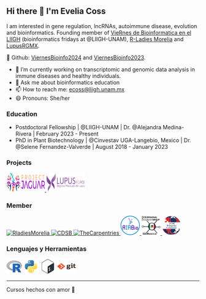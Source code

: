 ## Hi there 👋 I'm Evelia Coss

I am interested in gene regulation, lncRNAs, autoimmune disease, evolution and bioinformatics. Founding member of [VieRnes de Bioinformatica en el LIIGH](https://viernesbioinformatica.github.io/) (bioinformatics fridays at @LIIGH-UNAM), [R-Ladies Morelia](https://r-ladies-morelia.github.io/) and [LupusRGMX](https://lupusrgmx.liigh.unam.mx/quienes-somos.html).

🌟 Github: [ViernesBioinfo2024](https://github.com/EveliaCoss/ViernesBioinfo2024) and [ViernesBioinfo2023](https://github.com/EveliaCoss/ViernesBioinfo2023).

- 🔭 I’m currently working on transcriptomic and genomic data analysis in immune diseases and healthy individuals. 
- 💬 Ask me about bioinformatics education
- 📫 How to reach me: ecoss@liigh.unam.mx
- 😄 Pronouns: She/her

### Education

- Postdoctoral Fellowship | @LIIGH-UNAM | Dr. @Alejandra Medina-Rivera | February 2023 - Present
- PhD in Plant Biotechnology | @Cinvestav UGA-Langebio, Mexico | Dr. @Selene Fernandez-Valverde | August 2018 - January 2023

### Projects
<a href="https://jaguar.liigh.unam.mx/" target="blank">
  <img src="https://github.com/EveliaCoss/EveliaCoss/blob/main/icons/Jaguar_logo.png" alt="JAGUAR"
      width="100" height="50" /> </a>
<a href="https://lupusrgmx.liigh.unam.mx/quienes-somos.html" target="blank">
  <img src="https://github.com/EveliaCoss/EveliaCoss/blob/main/icons/lupus_logo.png" alt="LupusRGMX"
      width="100" height="50" /> </a>
      
### Member

<a href="https://r-ladies-morelia.github.io/" target="blank">
  <img src="https://r-ladies-morelia.github.io/img/logo-rladies.jpeg" alt="RladiesMorelia"
      width="100" height="50" /> </a>
<a href="https://comunidadbioinfo.github.io/es/#:~:text=%C2%A1Bienvenidos%20a%20la%20Comunidad%20de,la%20comunidad%20de%20software%20libre." target="blank">
  <img src="https://github.com/ComunidadBioInfo/cdsb2023/raw/main/img/logo.png" alt="CDSB"
      width="170" height="50" /> </a>      
<a href="https://carpentries.org/index.html" target="blank">
  <img src="https://carpentries.org/assets/img/TheCarpentries.svg" alt="TheCarpentries"
      width="70" height="50" /> </a>
<a href="https://x.com/riabionet" target="blank">
  <img src="https://github.com/EveliaCoss/EveliaCoss/blob/main/icons/riabio_logo.jpg" alt="Riabio"
      width="50" height="50" /> </a>
<a href="https://rsg-mexico.iscbsc.org/" target="blank">
  <img src="https://github.com/EveliaCoss/EveliaCoss/blob/main/icons/rsgMexico.jpeg" alt="ISCB-RSGMexico"
      width="50" height="50" /> </a>
<a href="https://x.com/iscbwikiteam" target="blank">
  <img src="https://github.com/EveliaCoss/EveliaCoss/blob/main/icons/iscb_wikipedia.jpg" alt="ISCB-WikipediaComm"
      width="50" height="50" /> </a>
      
### Lenguajes y Herramientas
<p align="left"> <img
      src="https://raw.githubusercontent.com/devicons/devicon/master/icons/r/r-original.svg"
      alt="R" width="40" height="40" />
     <img src="https://raw.githubusercontent.com/devicons/devicon/master/icons/python/python-original.svg" alt="python"
      width="40" height="40" />
     <img src="https://raw.githubusercontent.com/devicons/devicon/master/icons/bash/bash-original.svg" alt="bash"
      width="40" height="40" /> 
      <img src="https://raw.githubusercontent.com/devicons/devicon/master/icons/git/git-original-wordmark.svg" alt="git" width="50" height="40" /> 
</p>

-----------------------------------------------
Cursos hechos con amor 💜
